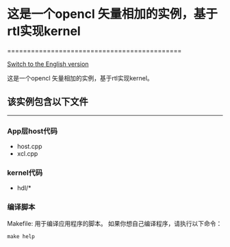 # 这是一个opencl 矢量相加的实例，基于rtl实现kernel
============================================

[Switch to the English version](./README.md)

这是一个opencl 矢量相加的实例，基于rtl实现kernel。

## 该实例包含以下文件
----------------------
### App层host代码

- host.cpp
- xcl.cpp 

### kernel代码
- hdl/*

### 编译脚本
Makefile: 用于编译应用程序的脚本。
如果你想自己编译程序，请执行以下命令：

	make help
